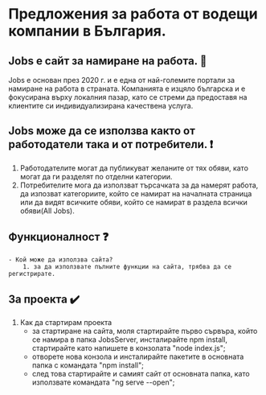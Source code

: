 # Предложения за работа от водещи компании в България. 

## Jobs е сайт за намиране на работа. :mag_right:
Jobs е основан през 2020 г. и е една от най-големите портали за намиране на работа в страната. Компанията е изцяло българска и е фокусирана върху локалния пазар, като се стреми да предоставя на клиентите си индивидуализирана качествена услуга.

## Jobs може да се използва както от работодатели така и от потребители. :exclamation:
1. Работодателите могат да публикуват желаните от тях обяви, като могат да ги разделят по отделни категории.
2. Потребителите мога да използват търсачката за да намерят работа, да изпозват категориите, който се намират на началната страница или да видят всичките обяви, който се намират в раздела всички обяви(All Jobs).
 
## Функционалност :question:
    - Кой може да използва сайта?
        1. за да използвате пълните функции на сайта, трябва да се регистрирате. 

## За проекта ✔️
1.  Как да стартирам проекта
     - за стартиране на сайта, моля стартирайте първо сървъра, който се намира в папка JobsServer, инсталирайте npm install, 
стартирайте като напишете в конзолата "node index.js";
     - отворете нова конзола и инсталирайте пакетите в основната папка с командата "npm install";
     - след това стартирайте и самият сайт от основната папка, като използвате командата "ng serve --open";